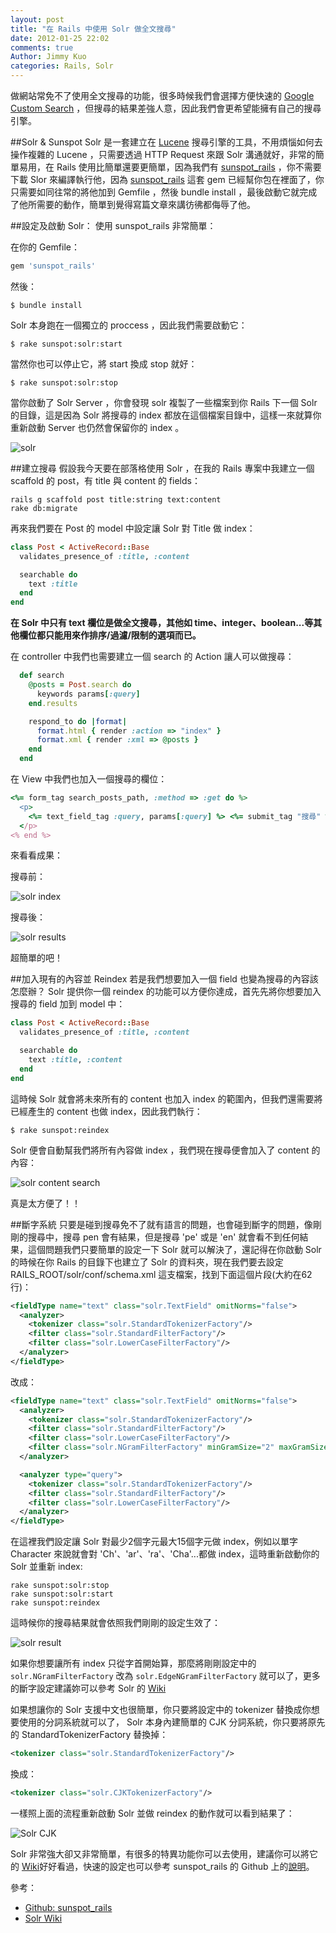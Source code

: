 ```yaml
---
layout: post
title: "在 Rails 中使用 Solr 做全文搜尋"
date: 2012-01-25 22:02
comments: true
Author: Jimmy Kuo
categories: Rails, Solr
---
```

做網站常免不了使用全文搜尋的功能，很多時候我們會選擇方便快速的 [Google Custom Search](http://www.google.com/cse/) ，但搜尋的結果差強人意，因此我們會更希望能擁有自己的搜尋引擎。

##Solr & Sunspot
Solr 是一套建立在 [Lucene](http://lucene.apache.org/java/docs/) 搜尋引擎的工具，不用煩惱如何去操作複雜的 Lucene ，只需要透過 HTTP Request 來跟 Solr 溝通就好，非常的簡單易用，在 Rails 使用比簡單還要更簡單，因為我們有 [sunspot_rails](https://github.com/outoftime/sunspot) ，你不需要下載 Slor 來編譯執行他，因為 [sunspot_rails](https://github.com/outoftime/sunspot) 這套 gem 已經幫你包在裡面了，你只需要如同往常的將他加到 Gemfile ，然後 bundle install ，最後啟動它就完成了他所需要的動作，簡單到覺得寫篇文章來講彷彿都侮辱了他。

<!--more-->

##設定及啟動 Solr：
使用 sunspot_rails 非常簡單：

在你的 Gemfile：

``` ruby
gem 'sunspot_rails'
```

然後：

```
$ bundle install
```

Solr 本身跑在一個獨立的 proccess ，因此我們需要啟動它：

```
$ rake sunspot:solr:start
```

當然你也可以停止它，將 start 換成 stop 就好：

```
$ rake sunspot:solr:stop
```

當你啟動了 Solr Server ，你會發現 solr 複製了一些檔案到你 Rails 下一個 Solr 的目錄，這是因為 Solr 將搜尋的 index 都放在這個檔案目錄中，這樣一來就算你重新啟動 Server 也仍然會保留你的 index 。

![solr](https://lh5.googleusercontent.com/-Cqnr58uBvzA/Tx_TPxKel9I/AAAAAAAAA_0/vGOBrLGT-NE/s640/2012-01-25_1801.jpg)

##建立搜尋
假設我今天要在部落格使用 Solr ，在我的 Rails 專案中我建立一個 scaffold 的 post，有 title 與 content 的 fields：

```
rails g scaffold post title:string text:content
rake db:migrate
```

再來我們要在 Post 的 model 中設定讓 Solr 對 Title 做 index：

``` ruby
class Post < ActiveRecord::Base
  validates_presence_of :title, :content

  searchable do
    text :title
  end
end
```

**在 Solr 中只有 text 欄位是做全文搜尋，其他如 time、integer、boolean...等其他欄位都只能用來作排序/過濾/限制的選項而已。**

在 controller 中我們也需要建立一個 search 的 Action 讓人可以做搜尋：

``` ruby
  def search
    @posts = Post.search do
      keywords params[:query]
    end.results

    respond_to do |format|
      format.html { render :action => "index" }
      format.xml { render :xml => @posts }
    end
  end
```

在 View 中我們也加入一個搜尋的欄位：

``` ruby
<%= form_tag search_posts_path, :method => :get do %>
  <p>
    <%= text_field_tag :query, params[:query] %> <%= submit_tag "搜尋" %>
  </p>
<% end %>
```

來看看成果：

搜尋前：

![solr index](https://lh3.googleusercontent.com/-TrA6x4o7AKQ/Tx_aDjidaCI/AAAAAAAABAM/0OQA4i-QQ7s/s400/2012-01-25_1831.jpg)

搜尋後：

![solr results](https://lh3.googleusercontent.com/-gCyODSBp3wo/Tx_ZJIDD8sI/AAAAAAAABAA/H6qKqWsQho4/s400/2012-01-25_1827.jpg)

超簡單的吧！

##加入現有的內容並 Reindex
若是我們想要加入一個 field 也變為搜尋的內容該怎麼辦？ Solr 提供你一個 reindex 的功能可以方便你達成，首先先將你想要加入搜尋的 field 加到 model 中：

``` ruby
class Post < ActiveRecord::Base
  validates_presence_of :title, :content

  searchable do
    text :title, :content
  end
end
```

這時候 Solr 就會將未來所有的 content 也加入 index 的範圍內，但我們還需要將已經產生的 content 也做 index，因此我們執行：

```
$ rake sunspot:reindex
```

Solr 便會自動幫我們將所有內容做 index ，我們現在搜尋便會加入了 content 的內容：

![solr content search](https://lh5.googleusercontent.com/-PJyi15c9xL8/Tx_cN-GOPCI/AAAAAAAABAY/wR3E_ZSz9OY/s800/2012-01-25_1840.jpg)

真是太方便了！！

##斷字系統
只要是碰到搜尋免不了就有語言的問題，也會碰到斷字的問題，像剛剛的搜尋中，搜尋 pen 會有結果，但是搜尋 'pe' 或是 'en' 就會看不到任何結果，這個問題我們只要簡單的設定一下 Solr 就可以解決了，還記得在你啟動 Solr 的時候在你 Rails 的目錄下也建立了 Solr 的資料夾，現在我們要去設定 RAILS_ROOT/solr/conf/schema.xml 這支檔案，找到下面這個片段(大約在62行)：

``` xml
<fieldType name="text" class="solr.TextField" omitNorms="false">
  <analyzer>
    <tokenizer class="solr.StandardTokenizerFactory"/>
    <filter class="solr.StandardFilterFactory"/>
    <filter class="solr.LowerCaseFilterFactory"/>
  </analyzer>
</fieldType>
```
改成：

``` xml
<fieldType name="text" class="solr.TextField" omitNorms="false">
  <analyzer>
    <tokenizer class="solr.StandardTokenizerFactory"/>
    <filter class="solr.StandardFilterFactory"/>
    <filter class="solr.LowerCaseFilterFactory"/>
    <filter class="solr.NGramFilterFactory" minGramSize="2" maxGramSize="15"/>
  </analyzer>

  <analyzer type="query">
    <tokenizer class="solr.StandardTokenizerFactory"/>
    <filter class="solr.StandardFilterFactory"/>
    <filter class="solr.LowerCaseFilterFactory"/>
  </analyzer>
</fieldType>
```
在這裡我們設定讓 Solr 對最少2個字元最大15個字元做 index，例如以單字 Character 來說就會對 'Ch'、'ar'、'ra'、'Cha'...都做 index，這時重新啟動你的 Solr 並重新 index:

```
rake sunspot:solr:stop
rake sunspot:solr:start
rake sunspot:reindex
```
這時候你的搜尋結果就會依照我們剛剛的設定生效了：

![solr result](https://lh6.googleusercontent.com/-p0ET4YWSMxE/Tx_j6y5H79I/AAAAAAAABAk/eYw9PXu6fwM/s800/2012-01-25_1913.jpg)

如果你想要讓所有 index 只從字首開始算，那麼將剛剛設定中的 `solr.NGramFilterFactory` 改為 `solr.EdgeNGramFilterFactory` 就可以了，更多的斷字設定建議妳可以參考 Solr 的 [Wiki](http://wiki.apache.org/solr/AnalyzersTokenizersTokenFilters)

如果想讓你的 Solr 支援中文也很簡單，你只要將設定中的 tokenizer 替換成你想要使用的分詞系統就可以了， Solr 本身內建簡單的 CJK 分詞系統，你只要將原先的 StandardTokenizerFactory 替換掉：

``` xml
<tokenizer class="solr.StandardTokenizerFactory"/>
```
換成：

``` xml
<tokenizer class="solr.CJKTokenizerFactory"/>
```

一樣照上面的流程重新啟動 Solr 並做 reindex 的動作就可以看到結果了：

![Solr CJK](https://lh4.googleusercontent.com/-NH94Y8INkrc/Tx_wuj2-R7I/AAAAAAAABAw/bFYCWrbcxDE/s800/2012-01-25_2007.jpg)

Solr 非常強大卻又非常簡單，有很多的特異功能你可以去使用，建議你可以將它的 [Wiki](http://wiki.apache.org/solr/)好好看過，快速的設定也可以參考 sunspot_rails 的 Github 上的[說明](https://github.com/outoftime/sunspot_rails)。

參考：

* [Github: sunspot_rails](https://github.com/outoftime/sunspot_rails)
* [Solr Wiki](http://wiki.apache.org/solr/)
